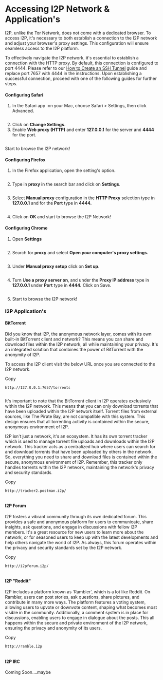 # Accessing I2P Network & Application's

I2P, unlike the Tor Network, does not come with a dedicated browser. To access I2P, it's necessary to both establish a connection to the I2P network and adjust your browser's proxy settings. This configuration will ensure seamless access to the I2P platform.

To effectively navigate the I2P network, it's essential to establish a connection with the HTTP proxy. By default, this connection is configured to port 4444. Please refer to our [How to Create an SSH Tunnel](https://docs.stormycloud.org/i2p-guides/how-to-create-ssh-tunnel) guide and replace port 7657 with 4444 in the instructions. Upon establishing a successful connection, proceed with one of the following guides for further steps.

#### Configuring Safari <a href="#configuring-safari" id="configuring-safari"></a>

1. In the Safari app <img src="https://docs.stormycloud.org/~gitbook/image?url=https%3A%2F%2Fhelp.apple.com%2Fassets%2F63B879E421AB1015D2090556%2F63B879E421AB1015D209055D%2Fen_US%2F6846073fc6f766d1ad3f66ae757c5e24.png&#x26;width=40&#x26;dpr=4&#x26;quality=100&#x26;sign=4fcd2e66&#x26;sv=1" alt="" data-size="line"> on your Mac, choose Safari > Settings, then click Advanced.

<figure><img src="https://docs.stormycloud.org/~gitbook/image?url=https%3A%2F%2F4007671321-files.gitbook.io%2F%7E%2Ffiles%2Fv0%2Fb%2Fgitbook-x-prod.appspot.com%2Fo%2Fspaces%252FTxHM9WfI3YOUlRqZHZDC%252Fuploads%252FiNzPj3XUFQ6kzIHmKubw%252FSCR-20230629-jtld.png%3Falt%3Dmedia%26token%3Da3316ff8-d6f6-43b2-a319-1994420dc0af&#x26;width=768&#x26;dpr=4&#x26;quality=100&#x26;sign=a276e648&#x26;sv=1" alt=""><figcaption></figcaption></figure>

2. Click on **Change Settings.**
3. Enable **Web proxy (HTTP)** and enter **127.0.0.1** for the server and **4444** for the port.

<figure><img src="https://docs.stormycloud.org/~gitbook/image?url=https%3A%2F%2F4007671321-files.gitbook.io%2F%7E%2Ffiles%2Fv0%2Fb%2Fgitbook-x-prod.appspot.com%2Fo%2Fspaces%252FTxHM9WfI3YOUlRqZHZDC%252Fuploads%252FPYO6qnPQKJt1lLE3ZoZI%252FSCR-20230629-juzb.png%3Falt%3Dmedia%26token%3Dcaf85d49-f2e6-42bf-b5b7-585b4f82b093&#x26;width=768&#x26;dpr=4&#x26;quality=100&#x26;sign=651f7672&#x26;sv=1" alt=""><figcaption></figcaption></figure>

Start to browse the I2P network!

#### Configuring Firefox <a href="#configuring-firefox" id="configuring-firefox"></a>

1. In the Firefox application, open the setting's option.

<figure><img src="https://docs.stormycloud.org/~gitbook/image?url=https%3A%2F%2F4007671321-files.gitbook.io%2F%7E%2Ffiles%2Fv0%2Fb%2Fgitbook-x-prod.appspot.com%2Fo%2Fspaces%252FTxHM9WfI3YOUlRqZHZDC%252Fuploads%252FQoUmj7nTHHgnS0GuJFvi%252Fpic4.png%3Falt%3Dmedia%26token%3D288591b6-1f23-4e6e-b856-d88c09a45be2&#x26;width=768&#x26;dpr=4&#x26;quality=100&#x26;sign=b5b35801&#x26;sv=1" alt=""><figcaption></figcaption></figure>

2. Type in **proxy** in the search bar and click on **Settings.**

<figure><img src="https://docs.stormycloud.org/~gitbook/image?url=https%3A%2F%2F4007671321-files.gitbook.io%2F%7E%2Ffiles%2Fv0%2Fb%2Fgitbook-x-prod.appspot.com%2Fo%2Fspaces%252FTxHM9WfI3YOUlRqZHZDC%252Fuploads%252FhVVISlrJ37ROEiFmxwQk%252FSCR-20230629-lluz.png%3Falt%3Dmedia%26token%3Dd8f61515-285f-4ead-909b-3687f10eb4cd&#x26;width=768&#x26;dpr=4&#x26;quality=100&#x26;sign=2375738a&#x26;sv=1" alt=""><figcaption></figcaption></figure>

3. Select **Manual proxy** configuration in the **HTTP Proxy** selection type in **127.0.0.1** and for the **Port** type in **4444.**

<figure><img src="https://docs.stormycloud.org/~gitbook/image?url=https%3A%2F%2F4007671321-files.gitbook.io%2F%7E%2Ffiles%2Fv0%2Fb%2Fgitbook-x-prod.appspot.com%2Fo%2Fspaces%252FTxHM9WfI3YOUlRqZHZDC%252Fuploads%252FqY96wd4JPmRfSRNzNqFu%252FSCR-20230629-lmje.png%3Falt%3Dmedia%26token%3D32a3bcde-34f4-41f5-afee-88c9a442821f&#x26;width=768&#x26;dpr=4&#x26;quality=100&#x26;sign=4548ae89&#x26;sv=1" alt=""><figcaption></figcaption></figure>

4. Click on **OK** and start to browse the I2P Network!

#### Configuring Chrome <a href="#configuring-chrome" id="configuring-chrome"></a>

1. Open **Settings**

<figure><img src="https://docs.stormycloud.org/~gitbook/image?url=https%3A%2F%2F4007671321-files.gitbook.io%2F%7E%2Ffiles%2Fv0%2Fb%2Fgitbook-x-prod.appspot.com%2Fo%2Fspaces%252FTxHM9WfI3YOUlRqZHZDC%252Fuploads%252FhyhnlkvNxXf8g5tzrLH7%252Fchrome1.png%3Falt%3Dmedia%26token%3D833ef5f6-caed-4f9d-a91c-c2fc85a4e589&#x26;width=768&#x26;dpr=4&#x26;quality=100&#x26;sign=fd81ab81&#x26;sv=1" alt=""><figcaption></figcaption></figure>

2. Search for **proxy** and select **Open your computer's proxy settings.**

<figure><img src="https://docs.stormycloud.org/~gitbook/image?url=https%3A%2F%2F4007671321-files.gitbook.io%2F%7E%2Ffiles%2Fv0%2Fb%2Fgitbook-x-prod.appspot.com%2Fo%2Fspaces%252FTxHM9WfI3YOUlRqZHZDC%252Fuploads%252FUb6HjL0FMcA8Ps9vZdeJ%252Fchrome2.png%3Falt%3Dmedia%26token%3Da1c72acd-164b-43f6-8cea-01699d7d36bc&#x26;width=768&#x26;dpr=4&#x26;quality=100&#x26;sign=dc82b474&#x26;sv=1" alt=""><figcaption></figcaption></figure>

3. Under **Manual proxy setup** click on **Set up**.

<figure><img src="https://docs.stormycloud.org/~gitbook/image?url=https%3A%2F%2F4007671321-files.gitbook.io%2F%7E%2Ffiles%2Fv0%2Fb%2Fgitbook-x-prod.appspot.com%2Fo%2Fspaces%252FTxHM9WfI3YOUlRqZHZDC%252Fuploads%252F1ulieI4rexMSkqSAwrGl%252Fchrome3.png%3Falt%3Dmedia%26token%3Dcba8c48a-7ee7-4f4d-b3cc-0e68e33196ab&#x26;width=768&#x26;dpr=4&#x26;quality=100&#x26;sign=730d1d97&#x26;sv=1" alt=""><figcaption></figcaption></figure>

4. Turn **Use a proxy server on**, and under the **Proxy IP address** type in **127.0.0.1** under **Port** type in **4444.** Click on Save.

<figure><img src="https://docs.stormycloud.org/~gitbook/image?url=https%3A%2F%2F4007671321-files.gitbook.io%2F%7E%2Ffiles%2Fv0%2Fb%2Fgitbook-x-prod.appspot.com%2Fo%2Fspaces%252FTxHM9WfI3YOUlRqZHZDC%252Fuploads%252FsMBE1nmNewDdUe6E4n5D%252Fchrome4.png%3Falt%3Dmedia%26token%3Da2ec9b5c-4716-4969-b08a-86217b9a04a9&#x26;width=768&#x26;dpr=4&#x26;quality=100&#x26;sign=17da759e&#x26;sv=1" alt=""><figcaption></figcaption></figure>

5. Start to browse the I2P network!

### I2P Application's <a href="#i2p-applications" id="i2p-applications"></a>

#### BitTorrent <a href="#bittorrent" id="bittorrent"></a>

Did you know that I2P, the anonymous network layer, comes with its own built-in BitTorrent client and network? This means you can share and download files within the I2P network, all while maintaining your privacy. It's an integrated solution that combines the power of BitTorrent with the anonymity of I2P.

To access the I2P client visit the below URL once you are connected to the I2P network.

Copy

```
http://127.0.0.1:7657/torrents
```

<figure><img src="https://docs.stormycloud.org/~gitbook/image?url=https%3A%2F%2F4007671321-files.gitbook.io%2F%7E%2Ffiles%2Fv0%2Fb%2Fgitbook-x-prod.appspot.com%2Fo%2Fspaces%252FTxHM9WfI3YOUlRqZHZDC%252Fuploads%252FB9CYWjyhOuA090t9qomW%252FSCR-20230629-mnvd.png%3Falt%3Dmedia%26token%3De7dae3a9-03ad-4161-b57b-c0a0781ed208&#x26;width=768&#x26;dpr=4&#x26;quality=100&#x26;sign=b58baf1f&#x26;sv=1" alt=""><figcaption></figcaption></figure>

It's important to note that the BitTorrent client in I2P operates exclusively within the I2P network. This means that you can only download torrents that have been uploaded within the I2P network itself. Torrent files from external sources, like The Pirate Bay, are not compatible with this system. This design ensures that all torrenting activity is contained within the secure, anonymous environment of I2P.

I2P isn't just a network, it's an ecosystem. It has its own torrent tracker which is used to manage torrent file uploads and downloads within the I2P network. This tracker acts as a centralized hub where users can search for and download torrents that have been uploaded by others in the network. So, everything you need to share and download files is contained within the secure, anonymous environment of I2P. Remember, this tracker only handles torrents within the I2P network, maintaining the network's privacy and security standards.

Copy

```
http://tracker2.postman.i2p/
```

<figure><img src="https://docs.stormycloud.org/~gitbook/image?url=https%3A%2F%2F4007671321-files.gitbook.io%2F%7E%2Ffiles%2Fv0%2Fb%2Fgitbook-x-prod.appspot.com%2Fo%2Fspaces%252FTxHM9WfI3YOUlRqZHZDC%252Fuploads%252FqCCicFb4LSArCUL0zfyJ%252FSCR-20230629-mtpe.png%3Falt%3Dmedia%26token%3Db693c4e4-b026-49ec-8eec-160bc152e2e6&#x26;width=768&#x26;dpr=4&#x26;quality=100&#x26;sign=18c18c86&#x26;sv=1" alt=""><figcaption></figcaption></figure>

#### I2P Forum <a href="#i2p-forum" id="i2p-forum"></a>

I2P fosters a vibrant community through its own dedicated forum. This provides a safe and anonymous platform for users to communicate, share insights, ask questions, and engage in discussions with fellow I2P members. It's a great resource for new users to learn more about the network, or for seasoned users to keep up with the latest developments and help others navigate the world of I2P. As always, this forum operates within the privacy and security standards set by the I2P network.

Copy

```
http://i2pforum.i2p/
```

<figure><img src="https://docs.stormycloud.org/~gitbook/image?url=https%3A%2F%2F4007671321-files.gitbook.io%2F%7E%2Ffiles%2Fv0%2Fb%2Fgitbook-x-prod.appspot.com%2Fo%2Fspaces%252FTxHM9WfI3YOUlRqZHZDC%252Fuploads%252FreFrHYDRcSS5phLBPL7b%252FSCR-20230629-mvpp.png%3Falt%3Dmedia%26token%3Dcbf0b6b3-9815-4a40-8bd3-aa2f9d0ca406&#x26;width=768&#x26;dpr=4&#x26;quality=100&#x26;sign=1213d5ea&#x26;sv=1" alt=""><figcaption></figcaption></figure>

#### I2P "Reddit" <a href="#i2p-reddit" id="i2p-reddit"></a>

I2P includes a platform known as 'Rambler', which is a lot like Reddit. On Rambler, users can post stories, ask questions, share pictures, and contribute in many more ways. The platform features a voting system, allowing users to upvote or downvote content, shaping what becomes most visible in the community. Additionally, a comment system is in place for discussions, enabling users to engage in dialogue about the posts. This all happens within the secure and private environment of the I2P network, ensuring the privacy and anonymity of its users.

Copy

```
http://ramble.i2p
```

<figure><img src="https://docs.stormycloud.org/~gitbook/image?url=https%3A%2F%2F4007671321-files.gitbook.io%2F%7E%2Ffiles%2Fv0%2Fb%2Fgitbook-x-prod.appspot.com%2Fo%2Fspaces%252FTxHM9WfI3YOUlRqZHZDC%252Fuploads%252FFXu0Q5Y6HfRXFbKiP7UL%252FSCR-20230629-mwog.png%3Falt%3Dmedia%26token%3D116a9c98-e6cd-487b-9cbb-a1ad053f24f0&#x26;width=768&#x26;dpr=4&#x26;quality=100&#x26;sign=ba76990&#x26;sv=1" alt=""><figcaption></figcaption></figure>

#### I2P IRC <a href="#i2p-irc" id="i2p-irc"></a>

Coming Soon....maybe
